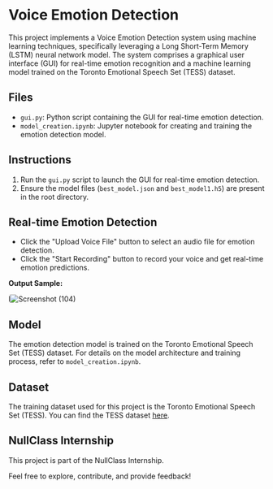 # Voice Emotion Detection

This project implements a Voice Emotion Detection system using machine learning techniques, specifically leveraging a Long Short-Term Memory (LSTM) neural network model. The system comprises a graphical user interface (GUI) for real-time emotion recognition and a machine learning model trained on the Toronto Emotional Speech Set (TESS) dataset.

## Files

- `gui.py`: Python script containing the GUI for real-time emotion detection.
- `model_creation.ipynb`: Jupyter notebook for creating and training the emotion detection model.
  
## Instructions

1. Run the `gui.py` script to launch the GUI for real-time emotion detection.
2. Ensure the model files (`best_model.json` and `best_model1.h5`) are present in the root directory.

## Real-time Emotion Detection

- Click the "Upload Voice File" button to select an audio file for emotion detection.
- Click the "Start Recording" button to record your voice and get real-time emotion predictions.

**Output Sample:**

l![Screenshot (104)](https://github.com/monalisaburma/voice_emotion_detection/assets/122416015/a21ed31c-35a8-451a-8355-c45b386f8968)

## Model

The emotion detection model is trained on the Toronto Emotional Speech Set (TESS) dataset. For details on the model architecture and training process, refer to `model_creation.ipynb`.

## Dataset

The training dataset used for this project is the Toronto Emotional Speech Set (TESS). You can find the TESS dataset [here](https://www.kaggle.com/datasets/ejlok1/toronto-emotional-speech-set-tess).

## NullClass Internship

This project is part of the NullClass Internship.

Feel free to explore, contribute, and provide feedback!

